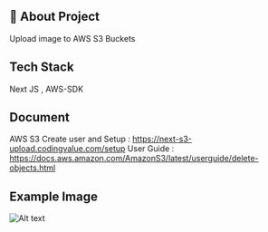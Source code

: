 
## 🚀 About Project
Upload image to AWS S3 Buckets


## Tech Stack

Next JS , AWS-SDK


## Document
AWS S3 Create user and Setup : https://next-s3-upload.codingvalue.com/setup
User Guide : https://docs.aws.amazon.com/AmazonS3/latest/userguide/delete-objects.html


## Example Image
![Alt text](https://drive.google.com/uc?export=view&id=117BFUcNDPRt9ZnBcOq2cXfBeP0aTGl7u)
